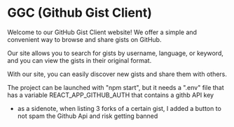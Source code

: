 # GGC (Github Gist Client)

Welcome to our GitHub Gist Client website! We offer a simple and convenient way to browse and share gists on GitHub. 

Our site allows you to search for gists by username, language, or keyword, and you can view the gists in their original format.

With our site, you can easily discover new gists and share them with others.

The project can be launched with "npm start", but it needs a ".env" file that has a variable REACT_APP_GITHUB_AUTH that contains a githb API key



* as a sidenote, when listing 3 forks of a certain gist, I added a button to not spam the Github Api and risk getting banned
